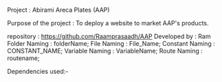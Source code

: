Project : Abirami Areca Plates (AAP)

Purpose of the project : To deploy a website to market AAP's products.

repository : https://github.com/Raamprasaadh/AAP
Developed by : Ram
Folder Naming : folderName;
File Naming : File_Name;
Constant Naming : CONSTANT_NAME;
Variable Naming : VariableName;
Route Naming : routename;

Dependencies used:-

